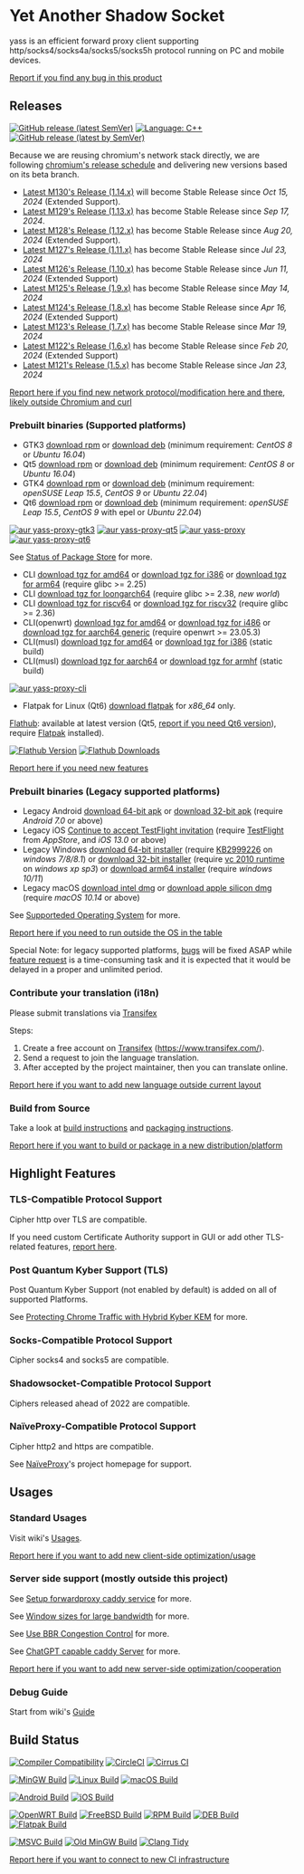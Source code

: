 # Yet Another Shadow Socket

yass is an efficient forward proxy client supporting http/socks4/socks4a/socks5/socks5h protocol running on PC and mobile devices.

[Report if you find any bug in this product][bugs]

## Releases

[![GitHub release (latest SemVer)](https://img.shields.io/github/v/release/Chilledheart/yass)](https://github.com/Chilledheart/yass/releases)
[![Language: C++](https://img.shields.io/github/languages/top/Chilledheart/yass.svg)](https://github.com/Chilledheart/yass/search?l=cpp)
[![GitHub release (latest by SemVer)](https://img.shields.io/github/downloads/Chilledheart/yass/latest/total)](https://github.com/Chilledheart/yass/releases/latest)

Because we are reusing chromium's network stack directly,
we are following [chromium's release schedule](https://chromiumdash.appspot.com/schedule) and delivering new versions based on its beta branch.

- [Latest M130's Release (1.14.x)](https://github.com/Chilledheart/yass/releases/tag/1.14.4) will become Stable Release since _Oct 15, 2024_ (Extended Support).
- [Latest M129's Release (1.13.x)](https://github.com/Chilledheart/yass/releases/tag/1.13.3) has become Stable Release since _Sep 17, 2024_.
- [Latest M128's Release (1.12.x)](https://github.com/Chilledheart/yass/releases/tag/1.12.5) has become Stable Release since _Aug 20, 2024_ (Extended Support).
- [Latest M127's Release (1.11.x)](https://github.com/Chilledheart/yass/releases/tag/1.11.5) has become Stable Release since _Jul 23, 2024_
- [Latest M126's Release (1.10.x)](https://github.com/Chilledheart/yass/releases/tag/1.10.7) has become Stable Release since _Jun 11, 2024_ (Extended Support)
- [Latest M125's Release (1.9.x)](https://github.com/Chilledheart/yass/releases/tag/1.9.7) has become Stable Release since _May 14, 2024_
- [Latest M124's Release (1.8.x)](https://github.com/Chilledheart/yass/releases/tag/1.8.7) has become Stable Release since _Apr 16, 2024_ (Extended Support)
- [Latest M123's Release (1.7.x)](https://github.com/Chilledheart/yass/releases/tag/1.7.7) has become Stable Release since _Mar 19, 2024_
- [Latest M122's Release (1.6.x)](https://github.com/Chilledheart/yass/releases/tag/1.6.5) has become Stable Release since _Feb 20, 2024_ (Extended Support)
- [Latest M121's Release (1.5.x)](https://github.com/Chilledheart/yass/releases/tag/1.5.24) has become Stable Release since _Jan 23, 2024_

[Report here if you find new network protocol/modification here and there, likely outside Chromium and curl][frs]

### Prebuilt binaries (Supported platforms)
- GTK3 [download rpm][gtk3_rpm_url] or [download deb][gtk3_deb_url] (minimum requirement: _CentOS 8_ or _Ubuntu 16.04_)
- Qt5 [download rpm][qt5_rpm_url] or [download deb][qt5_deb_url] (minimum requirement: _CentOS 8_ or _Ubuntu 16.04_)
- GTK4 [download rpm][gtk4_rpm_url] or [download deb][gtk4_deb_url] (minimum requirement: _openSUSE Leap 15.5_, _CentOS 9_ or _Ubuntu 22.04_)
- Qt6 [download rpm][qt6_rpm_url] or [download deb][qt6_deb_url] (minimum requirement: _openSUSE Leap 15.5_, _CentOS 9_ with epel or _Ubuntu 22.04_)

[![aur yass-proxy-gtk3](https://img.shields.io/aur/version/yass-proxy-gtk3)](https://aur.archlinux.org/packages/yass-proxy-gtk3)
[![aur yass-proxy-qt5](https://img.shields.io/aur/version/yass-proxy-qt5)](https://aur.archlinux.org/packages/yass-proxy-qt5)
[![aur yass-proxy](https://img.shields.io/aur/version/yass-proxy)](https://aur.archlinux.org/packages/yass-proxy)
[![aur yass-proxy-qt6](https://img.shields.io/aur/version/yass-proxy-qt6)](https://aur.archlinux.org/packages/yass-proxy-qt6)

See [Status of Package Store](https://github.com/Chilledheart/yass/wiki/Status-of-Package-Store) for more.

- CLI [download tgz for amd64][cli_tgz_amd64_url] or [download tgz for i386][cli_tgz_i386_url] or [download tgz for arm64][cli_tgz_arm64_url] (require glibc >= 2.25)
- CLI [download tgz for loongarch64][cli_tgz_loongarch64_url] (require glibc >= 2.38, _new world_)
- CLI [download tgz for riscv64][cli_tgz_riscv64_url] or [download tgz for riscv32][cli_tgz_riscv32_url] (require glibc >= 2.36)
- CLI(openwrt) [download tgz for amd64][cli_openwrt_amd64_url] or [download tgz for i486][cli_openwrt_i486_url] or [download tgz for aarch64 generic][cli_openwrt_aarch64_url] (require openwrt >= 23.05.3)
- CLI(musl) [download tgz for amd64][cli_musl_amd64_url] or [download tgz for i386][cli_musl_i386_url] (static build)
- CLI(musl) [download tgz for aarch64][cli_musl_aarch64_url] or [download tgz for armhf][cli_musl_armhf_url] (static build)

[![aur yass-proxy-cli](https://img.shields.io/aur/version/yass-proxy-cli)](https://aur.archlinux.org/packages/yass-proxy-cli)

- Flatpak for Linux (Qt6) [download flatpak][qt6_flatpak_x86_64_url] for _x86_64_ only.

[Flathub][flathub_url]: available at latest version (Qt5, [report if you need Qt6 version][frs]), require [Flatpak][flatpak_setup_url] installed).

[![Flathub Version](https://img.shields.io/flathub/v/io.github.chilledheart.yass)][flathub_url]
[![Flathub Downloads](https://img.shields.io/flathub/downloads/io.github.chilledheart.yass)][flathub_url]

[Report here if you need new features][frs]

### Prebuilt binaries (Legacy supported platforms)

- Legacy Android [download 64-bit apk][android_64_apk_url] or [download 32-bit apk][android_32_apk_url] (require _Android 7.0_ or above)
- Legacy iOS [Continue to accept TestFlight invitation][ios_testflight_invitation] (require [TestFlight][ios_testflight_appstore_url] from _AppStore_, and _iOS 13.0_ or above)
- Legacy Windows [download 64-bit installer][windows_64_installer_url] (require [KB2999226] on _windows 7/8/8.1_) or [download 32-bit installer][windows_32_installer_url] (require [vc 2010 runtime][vs2010_x86] on _windows xp sp3_) or [download arm64 installer][windows_arm64_installer_url] (require _windows 10/11_)
- Legacy macOS [download intel dmg][macos_intel_dmg_url] or [download apple silicon dmg][macos_arm_dmg_url] (require _macOS 10.14_ or above)

See [Supporteded Operating System](https://github.com/Chilledheart/yass/wiki/Supported-Operating-System) for more.

[Report here if you need to run outside the OS in the table][frs]

Special Note: for legacy supported platforms, [bugs][bugs] will be fixed ASAP while [feature request][frs] is a time-consuming task and
it is expected that it would be delayed in a proper and unlimited period.

### Contribute your translation (i18n)

Please submit translations via [Transifex][transifex]

Steps:

1. Create a free account on [Transifex][transifex] (https://www.transifex.com/).
2. Send a request to join the language translation.
3. After accepted by the project maintainer, then you can translate online.

[Report here if you want to add new language outside current layout][frs]

### Build from Source
Take a look at [build instructions](BUILDING.md) and [packaging instructions](PACKAGING.md).

[Report here if you want to build or package in a new distribution/platform][frs]

## Highlight Features

### TLS-Compatible Protocol Support
Cipher http over TLS are compatible.

If you need custom Certificate Authority support in GUI or add other TLS-related features, [report here][frs].

### Post Quantum Kyber Support (TLS)
Post Quantum Kyber Support (not enabled by default) is added on all of supported Platforms.

See [Protecting Chrome Traffic with Hybrid Kyber KEM](https://blog.chromium.org/2023/08/protecting-chrome-traffic-with-hybrid.html) for more.

### Socks-Compatible Protocol Support
Cipher socks4 and socks5 are compatible.

### Shadowsocket-Compatible Protocol Support
Ciphers released ahead of 2022 are compatible.

### NaïveProxy-Compatible Protocol Support
Cipher http2 and https are compatible.

See [NaïveProxy](https://github.com/klzgrad/naiveproxy)'s project homepage for support.

## Usages

### Standard Usages
Visit wiki's [Usages](https://github.com/Chilledheart/yass/wiki/Usage).

[Report here if you want to add new client-side optimization/usage][frs]

### Server side support (mostly outside this project)

See [Setup forwardproxy caddy service](https://github.com/Chilledheart/yass/wiki/Usage:-server-setup#setup-forwardproxy-caddy-service) for more.

See [Window sizes for large bandwidth](https://github.com/Chilledheart/yass/wiki/Usage:-server-setup#window-sizes-for-large-bandwidth) for more.

See [Use BBR Congestion Control](https://github.com/Chilledheart/yass/wiki/Usage:-server-setup#use-bbr-congestion-control) for more.

See [ChatGPT capable caddy Server](https://github.com/Chilledheart/yass/wiki/Usage:-server-setup#chatgpt-capable-caddy-server) for more.

[Report here if you want to add new server-side optimization/cooperation][frs]

### Debug Guide
Start from wiki's [Guide](https://github.com/Chilledheart/yass/wiki/Debug-Guide)

## Build Status

[![Compiler Compatibility](https://github.com/Chilledheart/yass/actions/workflows/compiler.yml/badge.svg)](https://github.com/Chilledheart/yass/actions/workflows/compiler.yml)
[![CircleCI](https://img.shields.io/circleci/build/github/Chilledheart/yass/develop?logo=circleci&&label=Sanitizers%20and%20Ubuntu%20arm)](https://circleci.com/gh/Chilledheart/yass/?branch=develop)
[![Cirrus CI](https://img.shields.io/cirrus/github/Chilledheart/yass/develop?logo=cirrusci&&label=FreeBSD%20and%20macOS)](https://cirrus-ci.com/github/Chilledheart/yass/develop)

[![MinGW Build](https://github.com/Chilledheart/yass/actions/workflows/releases-mingw-new.yml/badge.svg)](https://github.com/Chilledheart/yass/actions/workflows/releases-mingw-new.yml)
[![Linux Build](https://github.com/Chilledheart/yass/actions/workflows/releases-linux-binary.yml/badge.svg)](https://github.com/Chilledheart/yass/actions/workflows/releases-linux-binary.yml)
[![macOS Build](https://github.com/Chilledheart/yass/actions/workflows/releases-macos.yml/badge.svg)](https://github.com/Chilledheart/yass/actions/workflows/releases-macos.yml)

[![Android Build](https://github.com/Chilledheart/yass/actions/workflows/releases-android-binary.yml/badge.svg)](https://github.com/Chilledheart/yass/actions/workflows/releases-android-binary.yml)
[![iOS Build](https://github.com/Chilledheart/yass/actions/workflows/releases-ios.yml/badge.svg)](https://github.com/Chilledheart/yass/actions/workflows/releases-ios.yml)

[![OpenWRT Build](https://github.com/Chilledheart/yass/actions/workflows/releases-openwrt-binary.yml/badge.svg)](https://github.com/Chilledheart/yass/actions/workflows/releases-openwrt-binary.yml)
[![FreeBSD Build](https://github.com/Chilledheart/yass/actions/workflows/releases-freebsd-binary.yml/badge.svg)](https://github.com/Chilledheart/yass/actions/workflows/releases-freebsd-binary.yml)
[![RPM Build](https://github.com/Chilledheart/yass/actions/workflows/releases-rpm.yml/badge.svg)](https://github.com/Chilledheart/yass/actions/workflows/releases-rpm.yml)
[![DEB Build](https://github.com/Chilledheart/yass/actions/workflows/releases-deb.yml/badge.svg)](https://github.com/Chilledheart/yass/actions/workflows/releases-deb.yml)
[![Flatpak Build](https://github.com/Chilledheart/yass/actions/workflows/releases-flatpak.yml/badge.svg)](https://github.com/Chilledheart/yass/actions/workflows/releases-flatpak.yml)

[![MSVC Build](https://github.com/Chilledheart/yass/actions/workflows/releases-windows.yml/badge.svg)](https://github.com/Chilledheart/yass/actions/workflows/releases-windows.yml)
[![Old MinGW Build](https://github.com/Chilledheart/yass/actions/workflows/releases-mingw.yml/badge.svg)](https://github.com/Chilledheart/yass/actions/workflows/releases-mingw.yml)
[![Clang Tidy](https://github.com/Chilledheart/yass/actions/workflows/clang-tidy.yml/badge.svg)](https://github.com/Chilledheart/yass/actions/workflows/clang-tidy.yml)

[Report here if you want to connect to new CI infrastructure][frs]

[flathub_url]: https://flathub.org/apps/io.github.chilledheart.yass
[flatpak_setup_url]: https://flatpak.org/setup/
[ios_testflight_invitation]: https://testflight.apple.com/join/6AkiEq09
[ios_testflight_appstore_url]: https://apps.apple.com/us/app/testflight/id899247664
[KB2999226]: https://support.microsoft.com/en-us/topic/update-for-universal-c-runtime-in-windows-c0514201-7fe6-95a3-b0a5-287930f3560c
[vs2010_x86]: https://download.microsoft.com/download/1/6/5/165255E7-1014-4D0A-B094-B6A430A6BFFC/vcredist_x86.exe
[transifex]: https://app.transifex.com/yetanothershadowsocket/yetanothershadowsocket

[bugs]: https://github.com/Chilledheart/yass/issues/new?assignees=&labels=bug&projects=&template=bug_report.md&title=
[frs]: https://github.com/Chilledheart/yass/issues/new?assignees=&labels=feature&projects=&template=feature_request.md&title=

[gtk3_rpm_url]: https://github.com/Chilledheart/yass/releases/download/1.14.4/yass-gtk3.el8.x86_64.1.14.4.rpm
[gtk3_deb_url]: https://github.com/Chilledheart/yass/releases/download/1.14.4/yass-gtk3-ubuntu-16.04-xenial_amd64.1.14.4.deb
[qt5_rpm_url]: https://github.com/Chilledheart/yass/releases/download/1.14.4/yass-qt5.el8.x86_64.1.14.4.rpm
[qt5_deb_url]: https://github.com/Chilledheart/yass/releases/download/1.14.4/yass-qt5-ubuntu-16.04-xenial_amd64.1.14.4.deb
[gtk4_rpm_url]: https://github.com/Chilledheart/yass/releases/download/1.14.4/yass-gtk4.lp155.x86_64.1.14.4.rpm
[gtk4_deb_url]: https://github.com/Chilledheart/yass/releases/download/1.14.4/yass-gtk4-ubuntu-22.04-jammy_amd64.1.14.4.deb
[qt6_rpm_url]: https://github.com/Chilledheart/yass/releases/download/1.14.4/yass-qt6.lp155.x86_64.1.14.4.rpm
[qt6_deb_url]: https://github.com/Chilledheart/yass/releases/download/1.14.4/yass-qt6-ubuntu-22.04-jammy_amd64.1.14.4.deb

[qt6_flatpak_x86_64_url]: https://github.com/Chilledheart/yass/releases/download/1.14.4/yass-x86_64-1.14.4.flatpak

[cli_tgz_amd64_url]: https://github.com/Chilledheart/yass/releases/download/1.14.4/yass_cli-linux-release-amd64-1.14.4.tgz
[cli_tgz_i386_url]: https://github.com/Chilledheart/yass/releases/download/1.14.4/yass_cli-linux-release-amd64-1.14.4.tgz
[cli_tgz_arm64_url]: https://github.com/Chilledheart/yass/releases/download/1.14.4/yass_cli-linux-release-arm64-1.14.4.tgz
[cli_tgz_loongarch64_url]: https://github.com/Chilledheart/yass/releases/download/1.14.4/yass_cli-linux-release-loongarch64-1.14.4.tgz
[cli_tgz_riscv64_url]: https://github.com/Chilledheart/yass/releases/download/1.14.4/yass_cli-linux-release-riscv64-1.14.4.tgz
[cli_tgz_riscv32_url]: https://github.com/Chilledheart/yass/releases/download/1.14.4/yass_cli-linux-release-riscv32-1.14.4.tgz

[cli_openwrt_amd64_url]: https://github.com/Chilledheart/yass/releases/download/1.14.4/yass_cli-linux-openwrt-release-x86_64-1.14.4.tgz
[cli_openwrt_i486_url]: https://github.com/Chilledheart/yass/releases/download/1.14.4/yass_cli-linux-openwrt-release-i486-1.14.4.tgz
[cli_openwrt_aarch64_url]: https://github.com/Chilledheart/yass/releases/download/1.14.4/yass_cli-linux-openwrt-release-aarch64-1.14.4.tgz

[cli_musl_amd64_url]: https://github.com/Chilledheart/yass/releases/download/1.14.4/yass_cli-linux-musl-release-amd64-1.14.4.tgz
[cli_musl_i386_url]: https://github.com/Chilledheart/yass/releases/download/1.14.4/yass_cli-linux-musl-release-i386-1.14.4.tgz
[cli_musl_aarch64_url]: https://github.com/Chilledheart/yass/releases/download/1.14.4/yass_cli-linux-musl-release-aarch64-1.14.4.tgz
[cli_musl_armhf_url]: https://github.com/Chilledheart/yass/releases/download/1.14.4/yass_cli-linux-musl-release-armhf-1.14.4.tgz

[android_64_apk_url]: https://github.com/Chilledheart/yass/releases/download/1.14.4/yass-android-release-arm64-1.14.4.apk
[android_32_apk_url]: https://github.com/Chilledheart/yass/releases/download/1.14.4/yass-android-release-arm-1.14.4.apk

[windows_64_installer_url]: https://github.com/Chilledheart/yass/releases/download/1.14.4/yass-mingw-win7-release-x86_64-1.14.4-system-installer.exe
[windows_32_installer_url]: https://github.com/Chilledheart/yass/releases/download/1.14.4/yass-mingw-winxp-release-i686-1.14.4-system-installer.exe

[windows_arm64_installer_url]: https://github.com/Chilledheart/yass/releases/download/1.14.4/yass-mingw-release-aarch64-1.14.4-system-installer.exe
[macos_intel_dmg_url]: https://github.com/Chilledheart/yass/releases/download/1.14.4/yass-macos-release-x64-1.14.4.dmg
[macos_arm_dmg_url]: https://github.com/Chilledheart/yass/releases/download/1.14.4/yass-macos-release-arm64-1.14.4.dmg
